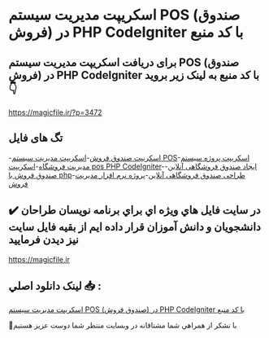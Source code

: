 # اسکریپت مدیریت سیستم POS (صندوق فروش) در PHP CodeIgniter با کد منبع

## برای دریافت اسکریپت مدیریت سیستم POS (صندوق فروش) در PHP CodeIgniter با کد منبع به لینک زیر بروید 👇

https://magicfile.ir/?p=3472

## تگ های فایل

-[اسکریپت صندوق فروش](https://magicfile.ir/product/%d8%a7%d8%b3%da%a9%d8%b1%db%8c%d9%be%d8%aa-%d9%85%d8%af%db%8c%d8%b1%db%8c%d8%aa-%d8%b3%db%8c%d8%b3%d8%aa%d9%85-pos-%d8%b5%d9%86%d8%af%d9%88%d9%82-%d9%81%d8%b1%d9%88%d8%b4-php-codeigniter/)-[اسکریپت مدیریت سیستم POS](https://magicfile.ir/product/%d8%a7%d8%b3%da%a9%d8%b1%db%8c%d9%be%d8%aa-%d9%85%d8%af%db%8c%d8%b1%db%8c%d8%aa-%d8%b3%db%8c%d8%b3%d8%aa%d9%85-pos-%d8%b5%d9%86%d8%af%d9%88%d9%82-%d9%81%d8%b1%d9%88%d8%b4-php-codeigniter/)-[اسکریپت پروژه سیستم مدیریت فروشگاه](https://magicfile.ir/product/%d8%a7%d8%b3%da%a9%d8%b1%db%8c%d9%be%d8%aa-%d9%85%d8%af%db%8c%d8%b1%db%8c%d8%aa-%d8%b3%db%8c%d8%b3%d8%aa%d9%85-pos-%d8%b5%d9%86%d8%af%d9%88%d9%82-%d9%81%d8%b1%d9%88%d8%b4-php-codeigniter/)-[اسکریپت pos PHP CodeIgniter](https://magicfile.ir/product/%d8%a7%d8%b3%da%a9%d8%b1%db%8c%d9%be%d8%aa-%d9%85%d8%af%db%8c%d8%b1%db%8c%d8%aa-%d8%b3%db%8c%d8%b3%d8%aa%d9%85-pos-%d8%b5%d9%86%d8%af%d9%88%d9%82-%d9%81%d8%b1%d9%88%d8%b4-php-codeigniter/)-[ایجاد صندوق فروشگاهی آنلاین](https://magicfile.ir/product/%d8%a7%d8%b3%da%a9%d8%b1%db%8c%d9%be%d8%aa-%d9%85%d8%af%db%8c%d8%b1%db%8c%d8%aa-%d8%b3%db%8c%d8%b3%d8%aa%d9%85-pos-%d8%b5%d9%86%d8%af%d9%88%d9%82-%d9%81%d8%b1%d9%88%d8%b4-php-codeigniter/)-[صندوق فروش با php](https://magicfile.ir/product/%d8%a7%d8%b3%da%a9%d8%b1%db%8c%d9%be%d8%aa-%d9%85%d8%af%db%8c%d8%b1%db%8c%d8%aa-%d8%b3%db%8c%d8%b3%d8%aa%d9%85-pos-%d8%b5%d9%86%d8%af%d9%88%d9%82-%d9%81%d8%b1%d9%88%d8%b4-php-codeigniter/)-[طراحی صندوق فروشگاهی آنلاین](https://magicfile.ir/product/%d8%a7%d8%b3%da%a9%d8%b1%db%8c%d9%be%d8%aa-%d9%85%d8%af%db%8c%d8%b1%db%8c%d8%aa-%d8%b3%db%8c%d8%b3%d8%aa%d9%85-pos-%d8%b5%d9%86%d8%af%d9%88%d9%82-%d9%81%d8%b1%d9%88%d8%b4-php-codeigniter/)-[پروژه نرم افزار مدیریت فروش](https://magicfile.ir/product/%d8%a7%d8%b3%da%a9%d8%b1%db%8c%d9%be%d8%aa-%d9%85%d8%af%db%8c%d8%b1%db%8c%d8%aa-%d8%b3%db%8c%d8%b3%d8%aa%d9%85-pos-%d8%b5%d9%86%d8%af%d9%88%d9%82-%d9%81%d8%b1%d9%88%d8%b4-php-codeigniter/)

## ✔️ در سايت فايل هاي ويژه اي براي برنامه نويسان طراحان دانشجويان و دانش آموزان قرار داده ايم از بقيه فايل سايت نيز ديدن فرماييد

https://magicfile.ir


## لينک دانلود اصلي 📥 :

[اسکریپت مدیریت سیستم POS (صندوق فروش) در PHP CodeIgniter با کد منبع](https://magicfile.ir/product/%d8%a7%d8%b3%da%a9%d8%b1%db%8c%d9%be%d8%aa-%d9%85%d8%af%db%8c%d8%b1%db%8c%d8%aa-%d8%b3%db%8c%d8%b3%d8%aa%d9%85-pos-%d8%b5%d9%86%d8%af%d9%88%d9%82-%d9%81%d8%b1%d9%88%d8%b4-php-codeigniter/) 


🙏با تشکر از همراهي شما مشتاقانه در وبسایت منتظر شما دوست عزیز هستیم

